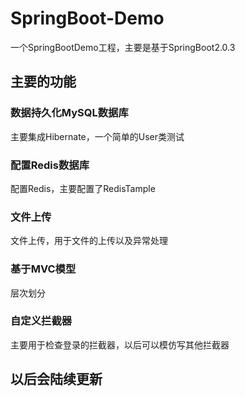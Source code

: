# SpringBoot-Demo
一个SpringBootDemo工程，主要是基于SpringBoot2.0.3
## 主要的功能
### 数据持久化MySQL数据库
   主要集成Hibernate，一个简单的User类测试
### 配置Redis数据库
   配置Redis，主要配置了RedisTample
### 文件上传
   文件上传，用于文件的上传以及异常处理
### 基于MVC模型
   层次划分
### 自定义拦截器
   主要用于检查登录的拦截器，以后可以模仿写其他拦截器
## 以后会陆续更新
   